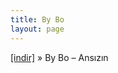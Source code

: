 ```yaml
---
title: By Bo
layout: page
---
```


<a href="https://cloud.mail.ru/public/2fa2f60f762b/By%20Bo%20-%20Ans%C4%B1z%C4%B1n" target="_blank">[indir]</a>  »  By Bo &#8211; Ansızın